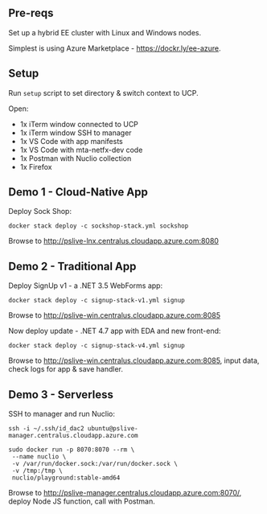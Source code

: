 ## Pre-reqs

Set up a hybrid EE cluster with Linux and Windows nodes.

Simplest is using Azure Marketplace - https://dockr.ly/ee-azure.

## Setup 

Run `setup` script to set directory & switch context to UCP.

Open:

- 1x iTerm window connected to UCP
- 1x iTerm window SSH to manager
- 1x VS Code with app manifests
- 1x VS Code with mta-netfx-dev code
- 1x Postman with Nuclio collection
- 1x Firefox

## Demo 1 - Cloud-Native App

Deploy Sock Shop:

```
docker stack deploy -c sockshop-stack.yml sockshop
```

Browse to http://pslive-lnx.centralus.cloudapp.azure.com:8080

## Demo 2 - Traditional App

Deploy SignUp v1 - a .NET 3.5 WebForms app:

```
docker stack deploy -c signup-stack-v1.yml signup
```

Browse to http://pslive-win.centralus.cloudapp.azure.com:8085

Now deploy update - .NET 4.7 app with EDA and new front-end:

```
docker stack deploy -c signup-stack-v4.yml signup
```

Browse to http://pslive-win.centralus.cloudapp.azure.com:8085, input data, check logs for app & save handler.

## Demo 3 - Serverless

SSH to manager and run Nuclio:

```
ssh -i ~/.ssh/id_dac2 ubuntu@pslive-manager.centralus.cloudapp.azure.com

sudo docker run -p 8070:8070 --rm \
 --name nuclio \
 -v /var/run/docker.sock:/var/run/docker.sock \
 -v /tmp:/tmp \
 nuclio/playground:stable-amd64
```

Browse to http://pslive-manager.centralus.cloudapp.azure.com:8070/, deploy Node JS function, call with Postman.
